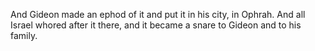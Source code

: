 And Gideon made an ephod of it and put it in his city, in Ophrah. And all Israel whored after it there, and it became a snare to Gideon and to his family.
